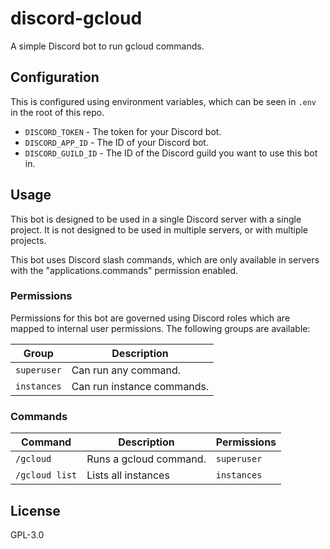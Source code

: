 # discord-gcloud

A simple Discord bot to run gcloud commands.

## Configuration 

This is configured using environment variables, which can be seen in `.env` in the root of this repo.

* `DISCORD_TOKEN` - The token for your Discord bot.
* `DISCORD_APP_ID` - The ID of your Discord bot.
* `DISCORD_GUILD_ID` - The ID of the Discord guild you want to use this bot in.

## Usage

This bot is designed to be used in a single Discord server with a single project. It is not designed to be used in multiple servers, or with multiple projects.

This bot uses Discord slash commands, which are only available in servers with the "applications.commands" permission enabled.

### Permissions

Permissions for this bot are governed using Discord roles which are mapped to internal user permissions. The following groups are available:

| Group       | Description                |
| ----------- | -------------------------- |
| `superuser` | Can run any command.       |
| `instances` | Can run instance commands. |

### Commands

| Command        | Description            | Permissions |
| -------------- | ---------------------- | ----------- |
| `/gcloud`      | Runs a gcloud command. | `superuser` |
| `/gcloud list` | Lists all instances    | `instances` |

## License

GPL-3.0